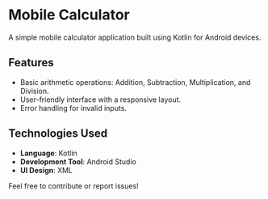 # Mobile Calculator

A simple mobile calculator application built using Kotlin for Android devices.

## Features
- Basic arithmetic operations: Addition, Subtraction, Multiplication, and Division.
- User-friendly interface with a responsive layout.
- Error handling for invalid inputs.

## Technologies Used
- **Language**: Kotlin
- **Development Tool**: Android Studio
- **UI Design**: XML


Feel free to contribute or report issues!
